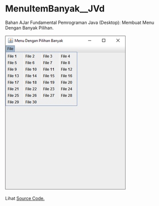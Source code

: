 # MenuItemBanyak__JVd
Bahan AJar Fundamental Pemrograman Java (Desktop): Membuat Menu Dengan Banyak Pilihan.<br><br>
<img src="https://github.com/RizkyKhapidsyah/MenuItemBanyak__JVd/blob/master/rslts/001.png"><br><br>
Lihat <a href="https://github.com/RizkyKhapidsyah/MenuItemBanyak__JVd/tree/master/src">Source Code.</a>
